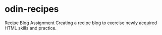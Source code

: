 # odin-recipes
Recipe Blog Assignment
Creating a recipe blog to exercise newly acquired HTML skills and practice.